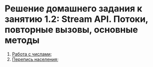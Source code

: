 # Решение домашнего задания к занятию 1.2: Stream API. Потоки, повторные вызовы, основные методы

1. [Работа с числами](./src/numbers);
2. [Перепись населения](./src/census);